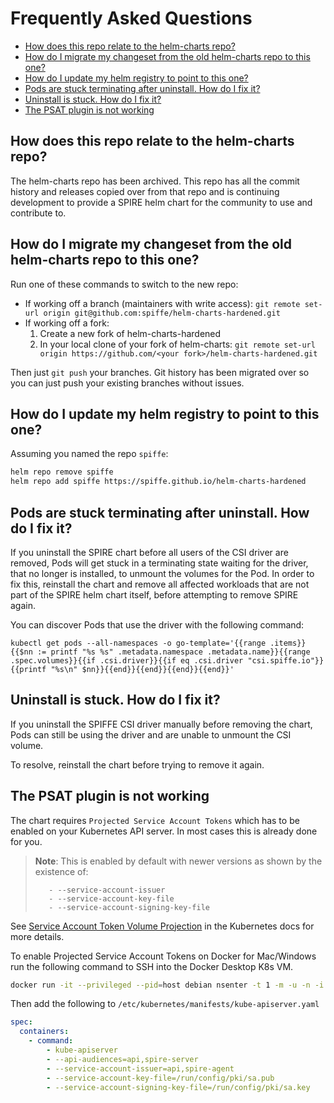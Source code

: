 # Frequently Asked Questions

- [How does this repo relate to the helm-charts repo?](#how-does-this-repo-relate-to-the-helm-charts-repo)
- [How do I migrate my changeset from the old helm-charts repo to this one?](#how-do-i-migrate-my-changeset-from-the-old-helm-charts-repo-to-this-one)
- [How do I update my helm registry to point to this one?](#how-do-i-update-my-helm-registry-to-point-to-this-one)
- [Pods are stuck terminating after uninstall. How do I fix it?](#pods-are-stuck-terminating-after-uninstall-how-do-i-fix-it)
- [Uninstall is stuck. How do I fix it?](#uninstall-is-stuck-how-do-i-fix-it)
- [The PSAT plugin is not working](#the-psat-plugin-is-not-working)

## How does this repo relate to the helm-charts repo?

The helm-charts repo has been archived. This repo has all the commit history and releases copied over from that repo and is continuing development to provide a SPIRE helm chart for the community to use and contribute to.

## How do I migrate my changeset from the old helm-charts repo to this one?

Run one of these commands to switch to the new repo:

- If working off a branch (maintainers with write access): `git remote set-url origin git@github.com:spiffe/helm-charts-hardened.git`
- If working off a fork:
    1. Create a new fork of helm-charts-hardened
    1. In your local clone of your fork of helm-charts: `git remote set-url origin https://github.com/<your fork>/helm-charts-hardened.git`

Then just `git push` your branches. Git history has been migrated over so you can just push your existing branches without issues.

## How do I update my helm registry to point to this one?

Assuming you named the repo `spiffe`:

``` bash
helm repo remove spiffe
helm repo add spiffe https://spiffe.github.io/helm-charts-hardened
```

## Pods are stuck terminating after uninstall. How do I fix it?

If you uninstall the SPIRE chart before all users of the CSI driver are removed, Pods will get stuck in a terminating state waiting for the driver, that no longer is installed, to unmount the volumes for the Pod. In order to fix this, reinstall the chart and remove all affected workloads that are not part of the SPIRE helm chart itself, before attempting to remove SPIRE again.

You can discover Pods that use the driver with the following command:
```
kubectl get pods --all-namespaces -o go-template='{{range .items}}{{$nn := printf "%s %s" .metadata.namespace .metadata.name}}{{range .spec.volumes}}{{if .csi.driver}}{{if eq .csi.driver "csi.spiffe.io"}}{{printf "%s\n" $nn}}{{end}}{{end}}{{end}}{{end}}'
```

## Uninstall is stuck. How do I fix it?

If you uninstall the SPIFFE CSI driver manually before removing the chart, Pods can still be using the driver and are unable to unmount the CSI volume.

To resolve, reinstall the chart before trying to remove it again. 

## The PSAT plugin is not working

The chart requires `Projected Service Account Tokens` which has to be enabled on your Kubernetes API server. In most cases this is already done for you.

> **Note**: This is enabled by default with newer versions as shown by the existence of:
>
>        - --service-account-issuer
>        - --service-account-key-file
>        - --service-account-signing-key-file

See [Service Account Token Volume Projection](https://kubernetes.io/docs/tasks/configure-pod-container/configure-service-account/#serviceaccount-token-volume-projection) in the Kubernetes docs for more details.

To enable Projected Service Account Tokens on Docker for Mac/Windows run the following
command to SSH into the Docker Desktop K8s VM.

```bash
docker run -it --privileged --pid=host debian nsenter -t 1 -m -u -n -i sh
```
Then add the following to `/etc/kubernetes/manifests/kube-apiserver.yaml`
```yaml
spec:
  containers:
    - command:
        - kube-apiserver
        - --api-audiences=api,spire-server
        - --service-account-issuer=api,spire-agent
        - --service-account-key-file=/run/config/pki/sa.pub
        - --service-account-signing-key-file=/run/config/pki/sa.key
```
